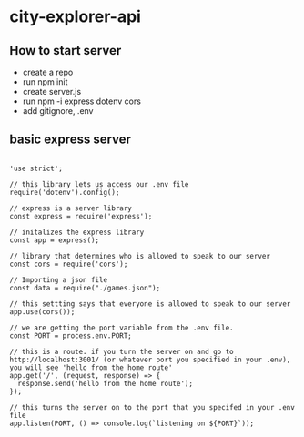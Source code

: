 # city-explorer-api

## How to start server

- create a repo
- run npm init
- create server.js
- run npm -i express dotenv cors
- add gitignore, .env

## basic express server

```JS

'use strict';

// this library lets us access our .env file
require('dotenv').config();

// express is a server library
const express = require('express');

// initalizes the express library
const app = express();

// library that determines who is allowed to speak to our server
const cors = require('cors');

// Importing a json file
const data = require("./games.json");

// this settting says that everyone is allowed to speak to our server
app.use(cors());

// we are getting the port variable from the .env file.
const PORT = process.env.PORT;

// this is a route. if you turn the server on and go to http://localhost:3001/ (or whatever port you specified in your .env), you will see 'hello from the home route'
app.get('/', (request, response) => {
  response.send('hello from the home route');
});

// this turns the server on to the port that you specifed in your .env file
app.listen(PORT, () => console.log(`listening on ${PORT}`));

```
